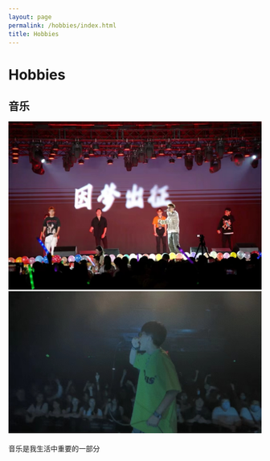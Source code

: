 ```yaml
---
layout: page
permalink: /hobbies/index.html
title: Hobbies
---
```


# Hobbies

## 音乐

<div class="third">
<img src="/images/毕业表演.jpg">
<img src="/images/on the way.jpg">

</div>
<br>音乐是我生活中重要的一部分

